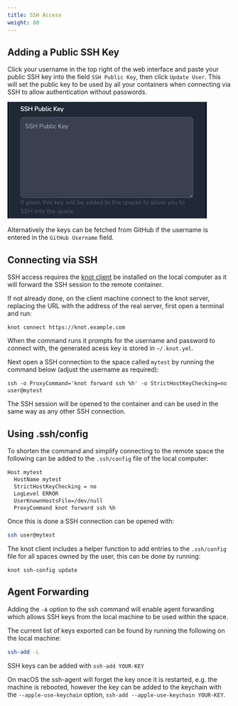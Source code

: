 ```yaml
---
title: SSH Access
weight: 80
---
```


## Adding a Public SSH Key

Click your username in the top right of the web interface and paste your public SSH key into the field `SSH Public Key`, then click `Update User`. This will set the public key to be used by all your containers when connecting via SSH to allow authentication without passwords.

![SSH Key Field](ssh-key.webp)

Alternatively the keys can be fetched from GitHub if the username is entered in the `GitHub Username` field.

## Connecting via SSH

SSH access requires the [knot client](/docs/getting-started/client/) be installed on the local computer as it will forward the SSH session to the remote container.

If not already done, on the client machine connect to the knot server, replacing the URL with the address of the real server, first open a terminal and run:

```shell
knot connect https://knot.example.com
```

When the command runs it prompts for the username and password to connect with, the generated acess key is stored in `~/.knot.yml`.

Next open a SSH connection to the space called `mytest` by running the command below (adjust the username as required):

```shell
ssh -o ProxyCommand='knot forward ssh %h' -o StrictHostKeyChecking=no user@mytest
```

The SSH session will be opened to the container and can be used in the same way as any other SSH connection.

## Using .ssh/config

To shorten the command and simplify connecting to the remote space the following can be added to the `.ssh/config` file of the local computer:

```text {filename=".ssh/config"}
Host mytest
  HostName mytest
  StrictHostKeyChecking = no
  LogLevel ERROR
  UserKnownHostsFile=/dev/null
  ProxyCommand knot forward ssh %h
```

Once this is done a SSH connection can be opened with:

```bash
ssh user@mytest
```

The knot client includes a helper function to add entries to the `.ssh/config` file for all spaces owned by the user, this can be done by running:

```shell
knot ssh-config update
```

## Agent Forwarding

Adding the `-A` option to the ssh command will enable agent forwarding which allows SSH keys from the local machine to be used within the space.

The current list of keys exported can be found by running the following on the local machine:

```bash
ssh-add -L
```

SSH keys can be added with `ssh-add YOUR-KEY`

On macOS the ssh-agent will forget the key once it is restarted, e.g. the machine is rebooted, however the key can be added to the keychain with the `--apple-use-keychain` option, `ssh-add --apple-use-keychain YOUR-KEY`.
